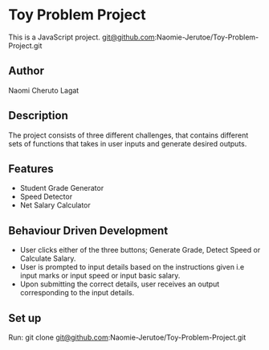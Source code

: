 # Toy Problem Project

This is a JavaScript project.
git@github.com:Naomie-Jerutoe/Toy-Problem-Project.git

## Author

Naomi Cheruto Lagat

## Description

The project consists of three different challenges, that contains different sets of functions that takes in user inputs and generate desired outputs.  

## Features

- Student Grade Generator
- Speed Detector
- Net Salary Calculator

## Behaviour Driven Development

- User clicks either of the three buttons; Generate Grade, Detect Speed or Calculate Salary.
- User is prompted to input details based on the instructions given i.e input marks or input speed or input basic salary.
- Upon submitting the correct details, user receives an output corresponding to the input details.

## Set up

Run:
git clone git@github.com:Naomie-Jerutoe/Toy-Problem-Project.git

